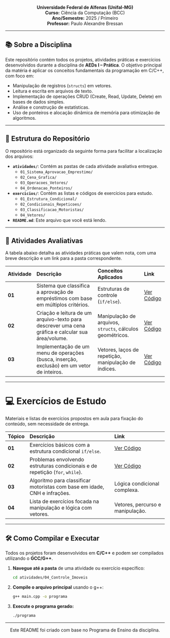 <p align="center">
  <strong>Universidade Federal de Alfenas (Unifal-MG)</strong><br>
  <strong>Curso:</strong> Ciência da Computação (BCC)<br>
  <strong>Ano/Semestre:</strong> 2025 / Primeiro<br>
  <strong>Professor:</strong> Paulo Alexandre Bressan<br>
</p>

---

## 📚 Sobre a Disciplina

Este repositório contém todos os projetos, atividades práticas e exercícios desenvolvidos durante a disciplina de **AEDs I – Prática**. O objetivo principal da matéria é aplicar os conceitos fundamentais da programação em C/C++, com foco em:

- Manipulação de registros (`structs`) em vetores.
- Leitura e escrita em arquivos de texto.
- Implementação de operações CRUD (Create, Read, Update, Delete) em bases de dados simples.
- Análise e construção de estatísticas.
- Uso de ponteiros e alocação dinâmica de memória para otimização de algoritmos.

---

## 📂 Estrutura do Repositório

O repositório está organizado da seguinte forma para facilitar a localização dos arquivos:

- **`atividades/`**: Contém as pastas de cada atividade avaliativa entregue.
    - `01_Sistema_Aprovacao_Emprestimo/`
    - `02_Cena_Grafica/`
    - `03_Operacoes_Vetores/`
    - `04_Ordenacao_Ponteiros/`
- **`exercicios/`**: Contém as listas e códigos de exercícios para estudo.
    - `01_Estrutura_Condicional/`
    - `02_Condicionais_Repeticoes/`
    - `03_Classificacao_Motoristas/`
    - `04_Vetores/`
- **`README.md`**: Este arquivo que você está lendo.

---

## 🚀 Atividades Avaliativas

A tabela abaixo detalha as atividades práticas que valem nota, com uma breve descrição e um link para a pasta correspondente.

| Atividade | Descrição | Conceitos Aplicados | Link |
| :--- | :--- | :--- | :--- |
| **01** | Sistema que classifica a aprovação de empréstimos com base em múltiplos critérios. | Estruturas de controle (`if/else`). | [Ver Código](./atividades/01_Sistema_Aprovacao_Emprestimo/) |
| **02** | Criação e leitura de um arquivo-texto para descrever uma cena gráfica e calcular sua área/volume. | Manipulação de arquivos, `structs`, cálculos geométricos. | [Ver Código](./atividades/02_Cena_Grafica/) |
| **03** | Implementação de um menu de operações (busca, inserção, exclusão) em um vetor de inteiros. | Vetores, laços de repetição, manipulação de índices. | [Ver Código](./atividades/03_Operacoes_Vetores/) |

---

# 💻 Exercícios de Estudo

Materiais e listas de exercícios propostos em aula para fixação do conteúdo, sem necessidade de entrega.

| Tópico | Descrição | Link |
| :--- | :--- | :--- |
| **01** | Exercícios básicos com a estrutura condicional `if/else`. | [Ver Código](./exercicios/01_Estrutura_Condicional/) |
| **02** | Problemas envolvendo estruturas condicionais e de repetição (`for`, `while`). | [Ver Código](./exercicios/02_Condicionais_Repeticoes/) |
| **03** | Algoritmo para classificar motoristas com base em idade, CNH e infrações. | Lógica condicional complexa. | [Ver Código](./exercicios/03_Classificacao_Motoristas/) |
| **04** | Lista de exercícios focada na manipulação e lógica com vetores. | Vetores, percurso e manipulação. | [Ver Código](./exercicios/04_Vetores/) |

---

## 🛠️ Como Compilar e Executar

Todos os projetos foram desenvolvidos em **C/C++** e podem ser compilados utilizando o **GCC/G++**.

1.  **Navegue até a pasta** de uma atividade ou exercício específico:
    ```bash
    cd atividades/04_Controle_Imoveis
    ```

2.  **Compile o arquivo principal** usando o g++:
    ```bash
    g++ main.cpp -o programa
    ```

3.  **Execute o programa gerado:**
    ```bash
    ./programa
    ```

---

<p align="center">
  Este README foi criado com base no Programa de Ensino da disciplina.
</p>
